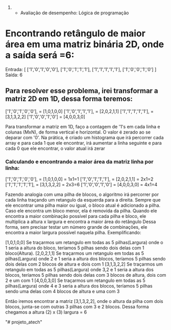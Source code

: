 


1. - Avaliação de desempenho: Lógica de programação 

# Encontrando retângulo de maior área em uma matriz binária 2D, onde a saída será =6:

Entrada:
[
  ['1','0','1','0','0'],
  ['1','0','1','1','1'],
  ['1','1','1','1','1'],
  ['1','0','0','1','0']
]
Saída: 6

## Para resolver esse problema, irei transformar a matriz 2D em 1D, dessa forma teremos:

  ['1','0','1','0','0'], = [1,0,1,0,0]
  ['1','0','1','1','1'], = [2,0,2,1,1]
  ['1','1','1','1','1'], = [3,1,3,2,2]
  ['1','0','0','1','0']  = [4,0,0,3,0]
  
  Para transformar a matriz em 1D, faço a contagem de '1's em cada linha e colunas (MxN), de forma vertical e horizontal. O valor é zerado ao se deparar com '0'.
  Na prática, é criado um histograma que irá percorrer cada array e para cada 1 que ele encontrar, irá aumentar a linha seguinte e para cada 0 que ele encontrar, o valor atual irá zerar
  
  ### Calculando e encontrando a maior área da matriz linha por linha:
  
  ['1','0','1','0','0'], = [1,0,1,0,0] = 1x1=1
  ['1','0','1','1','1'], = [2,0,2,1,1] = 2x1=2
  ['1','1','1','1','1'], = [3,1,3,2,2] = 2x3=6
  ['1','0','0','1','0']  = [4,0,0,3,0] = 4x1=4
  
  Fazendo analogia com uma pilha de blocos, o algoritmo irá percorrer por cada linha traçando um retangulo da esquerda para a direita. Sempre que ele encontrar uma
  pilha maior ou igual, o bloco atual é adicionado a pilha. Caso ele encontra um bloco menor, ela é removida da pilha. Quando ele encontra a maior combinação possível para cada pilha e bloco,
  ele multiplica a altura x largura e encontra a maior área do retângulo
  Dessa forma, sem precisar testar um número grande de combinações, ele encontra a maior largura possível naquela pilha. Exemplificando:
  
  [1,0,1,0,0] Se traçarmos um retangulo em todas as 5 pilhas(Largura) onde o 1 seria a altura do bloco, teríamos 5 pilhas sendo dois delas com 1 bloco(Altura).
  [2,0,2,1,1] Se traçarmos um retangulo em todas as 5 pilhas(Largura) onde 2 e 1 seria a altura dos blocos, teríamos 5 pilhas sendo dois delas com 2 blocos de altura e dois com 1
  [3,1,3,2,2] Se traçarmos um retangulo em todas as 5 pilhas(Largura) onde 3,2 e 1 seria a altura dos blocos, teríamos 5 pilhas sendo dois delas com 3 blocos de altura, dois com 2 e um com 1
  [4,0,0,3,0] Se traçarmos um retangulo em todas as 5 pilhas(Largura) onde 4 e 3 seria a altura dos blocos, teríamos 5 pilhas sendo uma delas com 4 blocos de altura e uma com 3 
  
  Então iremos encontrar a matriz [3,1,3,2,2], onde o altura da pilha com dois blocos, junta-se com outras 3 pilhas com 3 e 2 blocos.
  Dessa forma chegamos a altura (2) x (3) largura = 6
  
  
  "# projeto_atech" 
